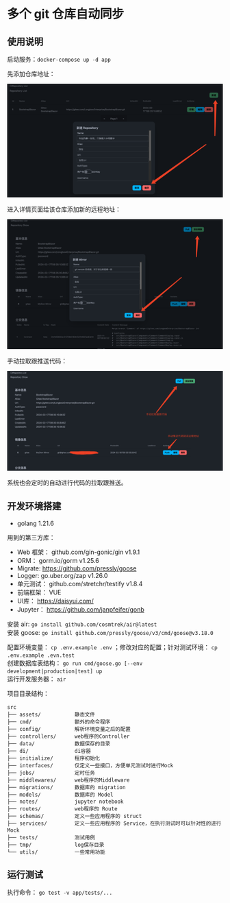 # 多个 git 仓库自动同步
## 使用说明

启动服务：`docker-compose up -d app`

先添加仓库地址：

![image-20240218173709580](docs/image-20240218173709580.png)

进入详情页面给该仓库添加新的远程地址：

![image-20240218173857159](docs/image-20240218173857159.png)

手动拉取跟推送代码：

![image-20240218174034539](docs/image-20240218174034539.png)

系统也会定时的自动进行代码的拉取跟推送。



## 开发环境搭建

  * golang 1.21.6

用到的第三方库：
  * Web 框架： github.com/gin-gonic/gin v1.9.1
  * ORM： gorm.io/gorm v1.25.6
  * Migrate: https://github.com/pressly/goose
  * Logger: go.uber.org/zap v1.26.0
  * 单元测试： github.com/stretchr/testify v1.8.4
  * 前端框架： VUE
  * UI库： https://daisyui.com/
  * Jupyter： https://github.com/janpfeifer/gonb

安装 air: `go install github.com/cosmtrek/air@latest`  
安装 goose: `go install github.com/pressly/goose/v3/cmd/goose@v3.18.0`  

配置环境变量： `cp .env.example .env` ；修改对应的配置；针对测试环境： `cp .env.example .evn.test`  
创建数据库表结构： `go run cmd/goose.go [--env development|production|test] up `  
运行开发服务器： `air`  

项目目录结构：
```
src
├── assets/           静态文件
├── cmd/              额外的命令程序
├── config/           解析环境变量之后的配置
├── controllers/      web程序的Controller
├── data/             数据保存的目录
├── di/               di容器
├── initialize/       程序初始化
├── interfaces/       仅定义一些接口，方便单元测试时进行Mock
├── jobs/             定时任务
├── middlewares/      web程序的Middleware
├── migrations/       数据库的 migration
├── models/           数据库的 Model
├── notes/            jupyter notebook
├── routes/           web程序的 Route
├── schemas/          定义一些应用程序的 struct
├── services/         定义一些应用程序的 Service，在执行测试时可以针对性的进行Mock
├── tests/            测试用例
├── tmp/              log保存目录
└── utils/            一些常用功能
```

## 运行测试
执行命令： `go test -v app/tests/...`



